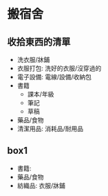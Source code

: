 # 搬宿舍

## 收拾東西的清單

* 洗衣服/牀鋪
* 衣服打包: 洗好的衣服/沒穿過的
* 電子設備: 電線/設備/收納包
* 書籍
  + 課本/年級
  + 筆記
  + 草稿
* 藥品/食物
* 清潔用品: 消耗品/耐用品

## box1

* 書籍:
* 藥品/食物
* 紡織品: 衣服/牀鋪
 

